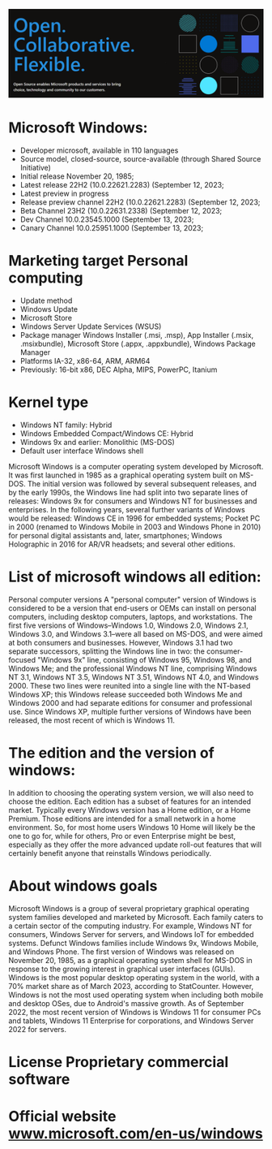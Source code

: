 ![Open Source at Microsoft](https://github.com/microsoft/.github/blob/main/images/open-at-microsoft.png)

# Microsoft Windows:
- Developer microsoft, available in	110 languages
- Source model, closed-source, source-available (through Shared Source Initiative)
- Initial release	November 20, 1985; 
- Latest release	22H2 (10.0.22621.2283) (September 12, 2023; 
- Latest preview	in progress
- Release preview channel 22H2 (10.0.22621.2283) (September 12, 2023; 
- Beta Channel 23H2 (10.0.22631.2338) (September 12, 2023; 
- Dev Channel 10.0.23545.1000 (September 13, 2023; 
- Canary Channel 10.0.25951.1000 (September 13, 2023;
# Marketing target	Personal computing
- Update method	
- Windows Update
- Microsoft Store
- Windows Server Update Services (WSUS)
- Package manager	Windows Installer (.msi, .msp), App Installer (.msix, .msixbundle), Microsoft Store (.appx, .appxbundle), Windows Package Manager
- Platforms	IA-32, x86-64, ARM, ARM64
- Previously: 16-bit x86, DEC Alpha, MIPS, PowerPC, Itanium
# Kernel type	
- Windows NT family: Hybrid
- Windows Embedded Compact/Windows CE: Hybrid
- Windows 9x and earlier: Monolithic (MS-DOS)
- Default user interface	Windows shell

Microsoft Windows is a computer operating system developed by Microsoft. It was first launched in 1985 as a graphical operating system built on MS-DOS. The initial version was followed by several subsequent releases, and by the early 1990s, the Windows line had split into two separate lines of releases: Windows 9x for consumers and Windows NT for businesses and enterprises. In the following years, several further variants of Windows would be released: Windows CE in 1996 for embedded systems; Pocket PC in 2000 (renamed to Windows Mobile in 2003 and Windows Phone in 2010) for personal digital assistants and, later, smartphones; Windows Holographic in 2016 for AR/VR headsets; and several other editions.

# List of microsoft windows all edition:
Personal computer versions
A "personal computer" version of Windows is considered to be a version that end-users or OEMs can install on personal computers, including desktop computers, laptops, and workstations.
The first five versions of Windows–Windows 1.0, Windows 2.0, Windows 2.1, Windows 3.0, and Windows 3.1–were all based on MS-DOS, and were aimed at both consumers and businesses. However, Windows 3.1 had two separate successors, splitting the Windows line in two: the consumer-focused "Windows 9x" line, consisting of Windows 95, Windows 98, and Windows Me; and the professional Windows NT line, comprising Windows NT 3.1, Windows NT 3.5, Windows NT 3.51, Windows NT 4.0, and Windows 2000. These two lines were reunited into a single line with the NT-based Windows XP; this Windows release succeeded both Windows Me and Windows 2000 and had separate editions for consumer and professional use. Since Windows XP, multiple further versions of Windows have been released, the most recent of which is Windows 11.

# The edition and the version of windows:
In addition to choosing the operating system version, we will also need to choose the edition. Each edition has a subset of features for an intended market. Typically every Windows version has a Home edition, or a Home Premium. Those editions are intended for a small network in a home environment.
So, for most home users Windows 10 Home will likely be the one to go for, while for others, Pro or even Enterprise might be best, especially as they offer the more advanced update roll-out features that will certainly benefit anyone that reinstalls Windows periodically.

# About windows goals
Microsoft Windows is a group of several proprietary graphical operating system families developed and marketed by Microsoft. Each family caters to a certain sector of the computing industry. For example, Windows NT for consumers, Windows Server for servers, and Windows IoT for embedded systems. Defunct Windows families include Windows 9x, Windows Mobile, and Windows Phone.
The first version of Windows was released on November 20, 1985, as a graphical operating system shell for MS-DOS in response to the growing interest in graphical user interfaces (GUIs).
Windows is the most popular desktop operating system in the world, with a 70% market share as of March 2023, according to StatCounter. However, Windows is not the most used operating system when including both mobile and desktop OSes, due to Android's massive growth.
As of September 2022, the most recent version of Windows is Windows 11 for consumer PCs and tablets, Windows 11 Enterprise for corporations, and Windows Server 2022 for servers.

# License	Proprietary commercial software
# Official website	www.microsoft.com/en-us/windows
